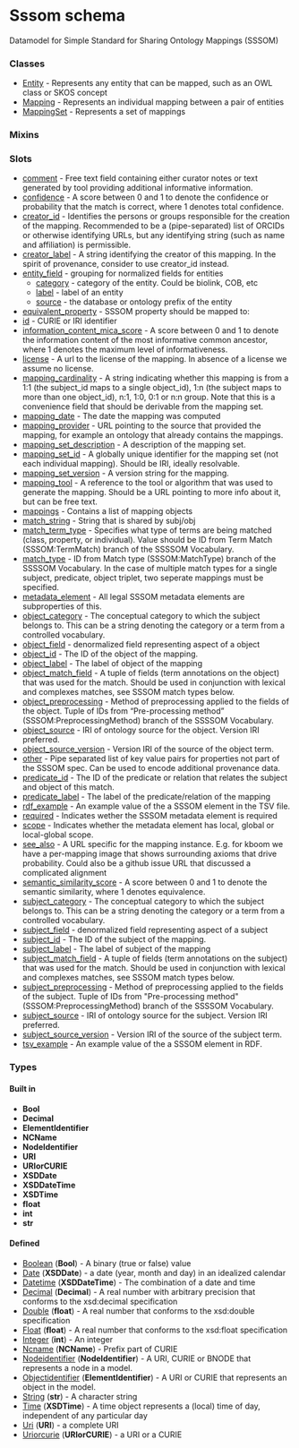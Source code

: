 
# Sssom schema


Datamodel for Simple Standard for Sharing Ontology Mappings (SSSOM)


### Classes

 * [Entity](Entity.md) - Represents any entity that can be mapped, such as an OWL class or SKOS concept
 * [Mapping](Mapping.md) - Represents an individual mapping between a pair of entities
 * [MappingSet](MappingSet.md) - Represents a set of mappings

### Mixins


### Slots

 * [comment](comment.md) - Free text field containing either curator notes or text generated by tool providing additional informative information.
 * [confidence](confidence.md) - A score between 0 and 1 to denote the confidence or probability that the match is correct, where 1 denotes total confidence.
 * [creator_id](creator_id.md) - Identifies the persons or groups responsible for the creation of the mapping. Recommended to be a (pipe-separated) list of ORCIDs or otherwise identifying URLs, but any identifying string (such as name and affiliation) is permissible.
 * [creator_label](creator_label.md) - A string identifying the creator of this mapping. In the spirit of provenance, consider to use creator_id instead.
 * [entity_field](entity_field.md) - grouping for normalized fields for entities
     * [category](category.md) - category of the entity. Could be biolink, COB, etc
     * [label](label.md) - label of an entity
     * [source](source.md) - the database or ontology prefix of the entity
 * [equivalent_property](equivalent_property.md) - SSSOM property should be mapped to:
 * [id](id.md) - CURIE or IRI identifier
 * [information_content_mica_score](information_content_mica_score.md) - A score between 0 and 1 to denote the information content of the most informative common ancestor, where 1 denotes the maximum level of informativeness.
 * [license](license.md) - A url to the license of the mapping. In absence of a license we assume no license.
 * [mapping_cardinality](mapping_cardinality.md) - A string indicating whether this mapping is from a 1:1 (the subject_id maps to a single object_id), 1:n (the subject maps to more than one object_id), n:1, 1:0, 0:1 or n:n group. Note that this is a convenience field that should be derivable from the mapping set.
 * [mapping_date](mapping_date.md) - The date the mapping was computed
 * [mapping_provider](mapping_provider.md) - URL pointing to the source that provided the mapping, for example an ontology that already contains the mappings.
 * [mapping_set_description](mapping_set_description.md) - A description of the mapping set.
 * [mapping_set_id](mapping_set_id.md) - A globally unique identifier for the mapping set (not each individual mapping). Should be IRI, ideally resolvable.
 * [mapping_set_version](mapping_set_version.md) - A version string for the mapping.
 * [mapping_tool](mapping_tool.md) - A reference to the tool or algorithm that was used to generate the mapping. Should be a URL pointing to more info about it, but can be free text.
 * [mappings](mappings.md) - Contains a list of mapping objects
 * [match_string](match_string.md) - String that is shared by subj/obj
 * [match_term_type](match_term_type.md) - Specifies what type of terms are being matched (class, property, or individual). Value should be ID from Term Match (SSSOM:TermMatch) branch of the SSSSOM Vocabulary.
 * [match_type](match_type.md) - ID from Match type (SSSOM:MatchType) branch of the SSSSOM Vocabulary. In the case of multiple match types for a single subject, predicate, object triplet, two seperate mappings must be specified.
 * [metadata_element](metadata_element.md) - All legal SSSOM metadata elements are subproperties of this.
 * [object_category](object_category.md) - The conceptual category to which the subject belongs to. This can be a string denoting the category or a term from a controlled vocabulary.
 * [object_field](object_field.md) - denormalized field representing aspect of a object
 * [object_id](object_id.md) - The ID of the object of the mapping.
 * [object_label](object_label.md) - The label of object of the mapping
 * [object_match_field](object_match_field.md) - A tuple of fields (term annotations on the object) that was used for the match. Should be used in conjunction with lexical and complexes matches, see SSSOM match types below.
 * [object_preprocessing](object_preprocessing.md) - Method of preprocessing applied to the fields of the object. Tuple of IDs from “Pre-processing method” (SSSOM:PreprocessingMethod) branch of the SSSSOM Vocabulary.
 * [object_source](object_source.md) - IRI of ontology source for the object. Version IRI preferred.
 * [object_source_version](object_source_version.md) - Version IRI of the source of the object term.
 * [other](other.md) - Pipe separated list of key value pairs for properties not part of the SSSOM spec. Can be used to encode additional provenance data.
 * [predicate_id](predicate_id.md) - The ID of the predicate or relation that relates the subject and object of this match.
 * [predicate_label](predicate_label.md) - The label of the predicate/relation of the mapping
 * [rdf_example](rdf_example.md) - An example value of the a SSSOM element in the TSV file.
 * [required](required.md) - Indicates wether the SSSOM metadata element is required
 * [scope](scope.md) - Indicates whether the metadata element has local, global or local-global scope.
 * [see_also](see_also.md) - A URL specific for the mapping instance. E.g. for kboom we have a per-mapping image that shows surrounding axioms that drive probability. Could also be a github issue URL that discussed a complicated alignment
 * [semantic_similarity_score](semantic_similarity_score.md) - A score between 0 and 1 to denote the semantic similarity, where 1 denotes equivalence.
 * [subject_category](subject_category.md) - The conceptual category to which the subject belongs to. This can be a string denoting the category or a term from a controlled vocabulary.
 * [subject_field](subject_field.md) - denormalized field representing aspect of a subject
 * [subject_id](subject_id.md) - The ID of the subject of the mapping.
 * [subject_label](subject_label.md) - The label of subject of the mapping
 * [subject_match_field](subject_match_field.md) - A tuple of fields (term annotations on the subject) that was used for the match. Should be used in conjunction with lexical and complexes matches, see SSSOM match types below.
 * [subject_preprocessing](subject_preprocessing.md) - Method of preprocessing applied to the fields of the subject. Tuple of IDs from "Pre-processing method" (SSSOM:PreprocessingMethod) branch of the SSSSOM Vocabulary.
 * [subject_source](subject_source.md) - IRI of ontology source for the subject. Version IRI preferred.
 * [subject_source_version](subject_source_version.md) - Version IRI of the source of the subject term.
 * [tsv_example](tsv_example.md) - An example value of the a SSSOM element in RDF.

### Types


#### Built in

 * **Bool**
 * **Decimal**
 * **ElementIdentifier**
 * **NCName**
 * **NodeIdentifier**
 * **URI**
 * **URIorCURIE**
 * **XSDDate**
 * **XSDDateTime**
 * **XSDTime**
 * **float**
 * **int**
 * **str**

#### Defined

 * [Boolean](types/Boolean.md)  (**Bool**)  - A binary (true or false) value
 * [Date](types/Date.md)  (**XSDDate**)  - a date (year, month and day) in an idealized calendar
 * [Datetime](types/Datetime.md)  (**XSDDateTime**)  - The combination of a date and time
 * [Decimal](types/Decimal.md)  (**Decimal**)  - A real number with arbitrary precision that conforms to the xsd:decimal specification
 * [Double](types/Double.md)  (**float**)  - A real number that conforms to the xsd:double specification
 * [Float](types/Float.md)  (**float**)  - A real number that conforms to the xsd:float specification
 * [Integer](types/Integer.md)  (**int**)  - An integer
 * [Ncname](types/Ncname.md)  (**NCName**)  - Prefix part of CURIE
 * [Nodeidentifier](types/Nodeidentifier.md)  (**NodeIdentifier**)  - A URI, CURIE or BNODE that represents a node in a model.
 * [Objectidentifier](types/Objectidentifier.md)  (**ElementIdentifier**)  - A URI or CURIE that represents an object in the model.
 * [String](types/String.md)  (**str**)  - A character string
 * [Time](types/Time.md)  (**XSDTime**)  - A time object represents a (local) time of day, independent of any particular day
 * [Uri](types/Uri.md)  (**URI**)  - a complete URI
 * [Uriorcurie](types/Uriorcurie.md)  (**URIorCURIE**)  - a URI or a CURIE
